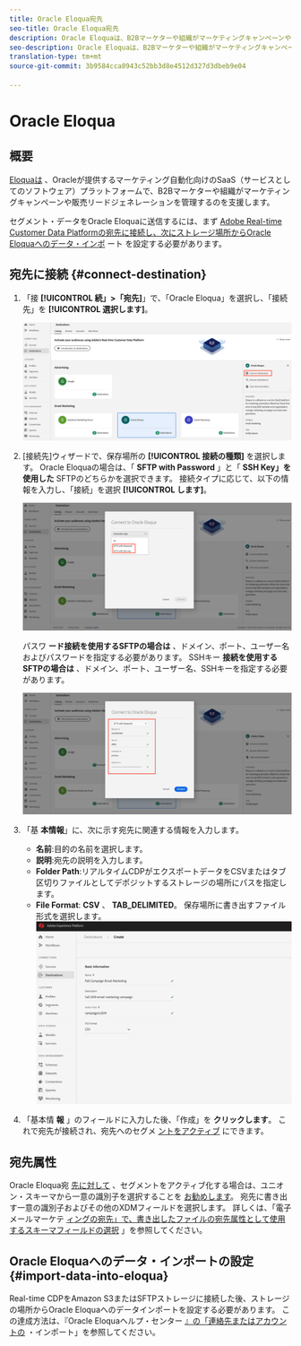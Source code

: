 ```yaml
---
title: Oracle Eloqua宛先
seo-title: Oracle Eloqua宛先
description: Oracle Eloquaは、B2Bマーケターや組織がマーケティングキャンペーンや販売リードジェネレーションを管理するのを支援する、Oracleが提供するマーケティング自動化向けのSaaS（サービスとしてのソフトウェア）プラットフォームです。
seo-description: Oracle Eloquaは、B2Bマーケターや組織がマーケティングキャンペーンや販売リードジェネレーションを管理するのを支援する、Oracleが提供するマーケティング自動化向けのSaaS（サービスとしてのソフトウェア）プラットフォームです。
translation-type: tm+mt
source-git-commit: 3b9584cca8943c52bb3d8e4512d327d3dbeb9e04

---
```



# Oracle Eloqua

## 概要

[Eloquaは](https://www.oracle.com/marketingcloud/products/marketing-automation/) 、Oracleが提供するマーケティング自動化向けのSaaS（サービスとしてのソフトウェア）プラットフォームで、B2Bマーケターや組織がマーケティングキャンペーンや販売リードジェネレーションを管理するのを支援します。

セグメント・データをOracle Eloquaに送信するには、まず [Adobe Real-time Customer Data Platformの宛先に接続し、次にストレージ場所からOracle Eloquaへのデータ・インポ](#connect-destination) ート [](#import-data-into-eloqua) を設定する必要があります。

## 宛先に接続 {#connect-destination}

1. 「接 **[!UICONTROL 続」>「宛先]**」で、「Oracle Eloqua」を選択し、「接続先」を **[!UICONTROL 選択します]**。

   ![Eloquaに接続](/help/rtcdp/destinations/assets/connect-oracle-eloqua.png)

1. [接続先]ウィザードで、保存場所の **[!UICONTROL 接続の種類]** を選択します。 Oracle Eloquaの場合は、「 **SFTP with Password** 」と「 **SSH Key」を使用した** SFTPのどちらかを選択できます。 接続タイプに応じて、以下の情報を入力し、「接続」を選択 **[!UICONTROL します]**。

   ![Eloquaウィザードの設定](/help/rtcdp/destinations/assets/eloqua-wizard.png)

   パスワ **ード接続を使用するSFTPの場合は** 、ドメイン、ポート、ユーザー名およびパスワードを指定する必要があります。
SSHキー **接続を使用するSFTPの場合は** 、ドメイン、ポート、ユーザー名、SSHキーを指定する必要があります。

   ![Eloqua情報の入力](/help/rtcdp/destinations/assets/eloqua-step2.png)

1. 「基 **本情報**」に、次に示す宛先に関連する情報を入力します。
   * **名前**:目的の名前を選択します。
   * **説明**:宛先の説明を入力します。
   * **Folder Path**:リアルタイムCDPがエクスポートデータをCSVまたはタブ区切りファイルとしてデポジットするストレージの場所にパスを指定します。
   * **File Format**: **CSV** 、 **TAB_DELIMITED**。 保存場所に書き出すファイル形式を選択します。
   ![Eloquaの基本情報](/help/rtcdp/destinations/assets/eloqua-basic-information.png)

1. 「基本情 **報** 」のフィールドに入力した後、「作成」を **クリックします**。 これで宛先が接続され、宛先へのセグメ [ントをアクティブ](/help/rtcdp/destinations/activate-destinations.md) にできます。

## 宛先属性

Oracle Eloqua宛 [先に対して](/help/rtcdp/destinations/activate-destinations.md) 、セグメントをアクティブ化する場合は、ユニオン・スキーマから一意の識別子を選択することを [お勧めします](https://www.adobe.io/apis/experienceplatform/home/profile-identity-segmentation/profile-identity-segmentation-services.html#!api-specification/markdown/narrative/technical_overview/unified_profile_architectural_overview/unified_profile_architectural_overview.md)。 宛先に書き出す一意の識別子およびその他のXDMフィールドを選択します。 詳しくは、「電子メールマーケテ [ィングの宛先」で、書き出したファイルの宛先属性として使用するスキーマフィールドの選択](/help/rtcdp/destinations/email-marketing-destinations.md#destination-attributes) 」を参照してください。

## Oracle Eloquaへのデータ・インポートの設定 {#import-data-into-eloqua}

Real-time CDPをAmazon S3またはSFTPストレージに接続した後、ストレージの場所からOracle Eloquaへのデータインポートを設定する必要があります。 この達成方法は、『Oracle Eloquaヘルプ・センター [』の「連絡先またはアカウントの](https://docs.oracle.com/cloud/latest/marketingcs_gs/OMCAA/Help/DataImportExport/Tasks/ImportingContactsOrAccounts.htm) ・インポート」を参照してください。